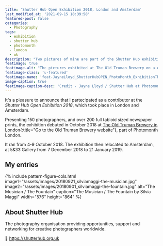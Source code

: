 ```yaml
---
title: 'Shutter Hub Open Exhibition 2018, London and Amsterdam'
last_modified_at: '2021-09-15 18:39:58'
featured-post: false
categories:
  - Photography
tags:
  - exhibition
  - shutter hub
  - photomonth
  - london
  - uk
description: "Two pictures of mine are part of the Shutter Hub exhibition in London and Amsterdam between October 2018 and January 2019."
featimage: true
featimage-alt: "The pictures exhibited at The Old Truman Brewery on a white wall"
featimage-class: 'u-featured'
featimage-name: 'feat-JayneLloyd_ShutterHubOPEN_PhotoMonth_ExhibitionTheOldTrumanBrewery_7069'
image-caption: true
featimage-caption-desc: 'Credit - Jayne Lloyd / Shutter Hub at Photomonth, The Old Truman Brewery, London'
---
```

<p class="lead">It's a pleasure to announce that I partecipated as a contributor at the <em>Shutter Hub Open Exhibition 2018</em>, which took place in London and Amsterdam.</p>

<!--more-->

Presenting 150 photographers, and over 200 full tabloid sized newspaper prints, the exhibition debuted in October 2018 at [The Old Truman Brewery in London](https://www.trumanbrewery.com/){:title="Go to the Old Truman Brewery website"}, part of Photomonth London.

It ran from 4-9 October 2018. The exhibition then relocated to Amsterdam, at 5&33 Gallery from 7 December 2018 to 21 January 2019.

## My entries

{% include pattern-figure-cols.html image1="/assets/images/20180921_silviamaggi-the-musician.jpg" image2="/assets/images/20180901_silviamaggi-the-fountain.jpg" alt="The Musician / The Fountain" caption="The Musician / The Fountain by Silvia Maggi" width="576" height="864" %}

## About Shutter Hub

The photography organisation providing opportunities, support and networking for creative photographers worldwide.

<p class="detached">🔗 <a href="https://shutterhub.org.uk" title="Go to the Shutter Hub website">https://shutterhub.org.uk</a></p>
